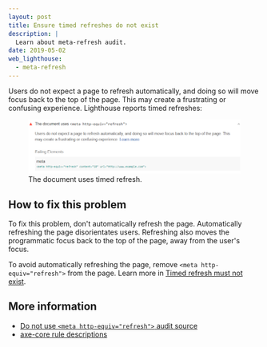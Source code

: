 ```yaml
---
layout: post
title: Ensure timed refreshes do not exist
description: |
  Learn about meta-refresh audit.
date: 2019-05-02
web_lighthouse:
  - meta-refresh
---
```


Users do not expect a page to refresh automatically,
and doing so will move focus back to the top of the page.
This may create a frustrating or confusing experience.
Lighthouse reports timed refreshes:


<figure class="w-figure">
  <img class="w-screenshot w-screenshot--filled" src="meta-refresh.png" alt="Lighthouse audit showing the document uses timed refresh">
  <figcaption class="w-figcaption">
    The document uses timed refresh.
  </figcaption>
</figure>


## How to fix this problem

To fix this problem,
don't automatically refresh the page.
Automatically refreshing the page disorientates users.
Refreshing also moves the programmatic focus back to the top of the page,
away from the user's focus.

To avoid automatically refreshing the page,
remove `<meta http-equiv="refresh">` from the page.
Learn more in
[Timed refresh must not exist](https://dequeuniversity.com/rules/axe/3.3/meta-refresh?application=lighthouse).

<!--
## How this audit impacts overall Lighthouse score

Todo. I have no idea how accessibility scoring is working!
-->
## More information

- [Do not use `<meta http-equiv="refresh">` audit source](https://github.com/GoogleChrome/lighthouse/blob/master/lighthouse-core/audits/accessibility/meta-refresh.js)
- [axe-core rule descriptions](https://github.com/dequelabs/axe-core/blob/develop/doc/rule-descriptions.md)
